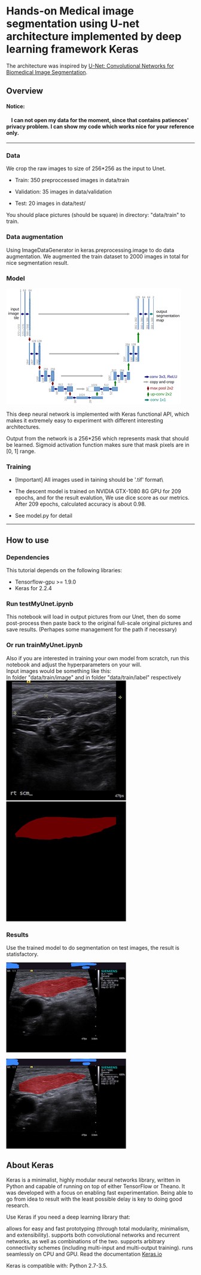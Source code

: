 # Hands-on Medical image segmentation using U-net architecture implemented by deep learning framework Keras

The architecture was inspired by [U-Net: Convolutional Networks for Biomedical Image Segmentation](http://lmb.informatik.uni-freiburg.de/people/ronneber/u-net/).


## Overview
#### Notice: 
#### &nbsp;&nbsp;&nbsp;&nbsp;I can not open my data for the moment, since that contains patiences' privacy problem. I can show my code which works nice for your reference only.
-----
### Data
We crop the raw images to size of 256*256 as the input to Unet.

* Train: 350 preproccessed images in data/train

* Validation: 35 images in data/validation

* Test: 20 images in data/test/

You should place pictures (should be square) in directory: "data/train" to train.

### Data augmentation

Using ImageDataGenerator in keras.preprocessing.image to do data augmentation. We augmented the train dataset to 2000 images in total for nice segmentation result.


### Model

![img/u-net-architecture.png](img/u-net-architecture.png)

This deep neural network is implemented with Keras functional API, which makes it extremely easy to experiment with different interesting architectures.

Output from the network is a 256*256 which represents mask that should be learned. Sigmoid activation function
makes sure that mask pixels are in \[0, 1\] range.

### Training
* [Important] All images used in taining should be '.tif' format\
* The descent model is trained on NVIDIA GTX-1080 8G GPU for 209 epochs, and for the result evalution, We use dice score as our metrics. After 209 epochs, calculated accuracy is about 0.98.

* See model.py for detail

---

## How to use

### Dependencies

This tutorial depends on the following libraries:

* Tensorflow-gpu >= 1.9.0
* Keras for 2.2.4


### Run testMyUnet.ipynb

This notebook will load in output pictures from our Unet, then do some post-process then paste back to the original full-scale original pictures and save results. (Perhapes some management for the path if necessary)

### Or run trainMyUnet.ipynb

Also if you are interested in training your own model from scratch, run this notebook and adjust the hyperparameters on your will.\
Input images would be something like this:\
In folder "data/train/image" and in folder "data/train/label" respectively\
![image](img/HNC01-1001_crop.png)
![image](img/HNC01-1001_label.png)

### Results

Use the trained model to do segmentation on test images, the result is statisfactory.

![image](img/demo-0.png)

![image](img/demo-1.png)


## About Keras

Keras is a minimalist, highly modular neural networks library, written in Python and capable of running on top of either TensorFlow or Theano. It was developed with a focus on enabling fast experimentation. Being able to go from idea to result with the least possible delay is key to doing good research.

Use Keras if you need a deep learning library that:

allows for easy and fast prototyping (through total modularity, minimalism, and extensibility).
supports both convolutional networks and recurrent networks, as well as combinations of the two.
supports arbitrary connectivity schemes (including multi-input and multi-output training).
runs seamlessly on CPU and GPU.
Read the documentation [Keras.io](http://keras.io/)

Keras is compatible with: Python 2.7-3.5.
